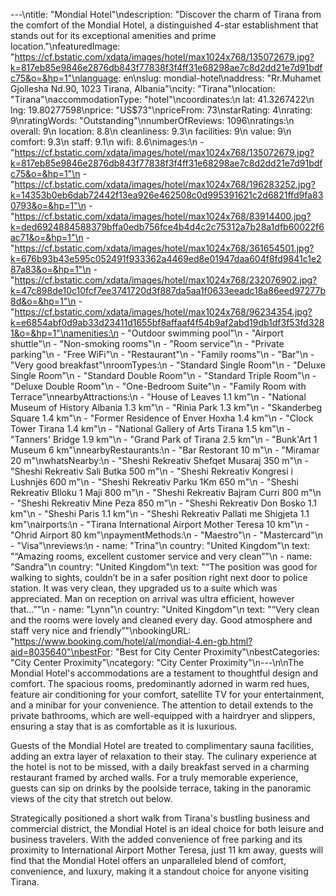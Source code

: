---\ntitle: "Mondial Hotel"\ndescription: "Discover the charm of Tirana from the comfort of the Mondial Hotel, a distinguished 4-star establishment that stands out for its exceptional amenities and prime location."\nfeaturedImage: "https://cf.bstatic.com/xdata/images/hotel/max1024x768/135072679.jpg?k=817eb85e9846e2876db843f77838f3f4ff31e68298ae7c8d2dd21e7d91bdfc75&o=&hp=1"\nlanguage: en\nslug: mondial-hotel\naddress: "Rr.Muhamet Gjollesha Nd.90, 1023 Tirana, Albania"\ncity: "Tirana"\nlocation: "Tirana"\naccommodationType: "hotel"\ncoordinates:\n  lat: 41.3267422\n  lng: 19.80277598\nprice: "US$73"\npriceFrom: 73\nstarRating: 4\nrating: 9\nratingWords: "Outstanding"\nnumberOfReviews: 1096\nratings:\n  overall: 9\n  location: 8.8\n  cleanliness: 9.3\n  facilities: 9\n  value: 9\n  comfort: 9.3\n  staff: 9.1\n  wifi: 8.6\nimages:\n  - "https://cf.bstatic.com/xdata/images/hotel/max1024x768/135072679.jpg?k=817eb85e9846e2876db843f77838f3f4ff31e68298ae7c8d2dd21e7d91bdfc75&o=&hp=1"\n  - "https://cf.bstatic.com/xdata/images/hotel/max1024x768/196283252.jpg?k=14353b0eb6dab72442f13ea926e462508c0d995391621c2d6821ffd9fa830793&o=&hp=1"\n  - "https://cf.bstatic.com/xdata/images/hotel/max1024x768/83914400.jpg?k=ded6924884588379bffa0edb756fce4b4d4c2c75312a7b28a1dfb60022f6ac71&o=&hp=1"\n  - "https://cf.bstatic.com/xdata/images/hotel/max1024x768/361654501.jpg?k=676b93b43e595c052491f933362a4469ed8e01947daa604f8fd9841c1e287a83&o=&hp=1"\n  - "https://cf.bstatic.com/xdata/images/hotel/max1024x768/232076902.jpg?k=47c898de10c10fcf7ee3741720d3f887da5aa1f0633eeadc18a86eed97277b8d&o=&hp=1"\n  - "https://cf.bstatic.com/xdata/images/hotel/max1024x768/96234354.jpg?k=e6854abf0d9ab33d23411d1655bf8affaaf4f54b9af2abd19db1df3f53fd3281&o=&hp=1"\namenities:\n  - "Outdoor swimming pool"\n  - "Airport shuttle"\n  - "Non-smoking rooms"\n  - "Room service"\n  - "Private parking"\n  - "Free WiFi"\n  - "Restaurant"\n  - "Family rooms"\n  - "Bar"\n  - "Very good breakfast"\nroomTypes:\n  - "Standard Single Room"\n  - "Deluxe Single Room"\n  - "Standard Double Room"\n  - "Standard Triple Room"\n  - "Deluxe Double Room"\n  - "One-Bedroom Suite"\n  - "Family Room with Terrace"\nnearbyAttractions:\n  - "House of Leaves 1.1 km"\n  - "National Museum of History Albania 1.3 km"\n  - "Rinia Park 1.3 km"\n  - "Skanderbeg Square 1.4 km"\n  - "Former Residence of Enver Hoxha 1.4 km"\n  - "Clock Tower Tirana 1.4 km"\n  - "National Gallery of Arts Tirana 1.5 km"\n  - "Tanners' Bridge 1.9 km"\n  - "Grand Park of Tirana 2.5 km"\n  - "Bunk'Art 1 Museum 6 km"\nnearbyRestaurants:\n  - "Bar Restorant 10 m"\n  - "Miramar 20 m"\nwhatsNearby:\n  - "Sheshi Rekreativ Shefqet Musaraj 350 m"\n  - "Sheshi Rekreativ Sali Butka 500 m"\n  - "Sheshi Rekreativ Kongresi i Lushnjës 600 m"\n  - "Sheshi Rekreativ Parku 1Km 650 m"\n  - "Sheshi Rekreativ Blloku 1 Maji 800 m"\n  - "Sheshi Rekreativ Bajram Curri 800 m"\n  - "Sheshi Rekreativ Mine Peza 850 m"\n  - "Sheshi Rekreativ Don Bosko 1.1 km"\n  - "Sheshi Paris 1.1 km"\n  - "Sheshi Rekreativ Pallati me Shigjeta 1.1 km"\nairports:\n  - "Tirana International Airport Mother Teresa 10 km"\n  - "Ohrid Airport 80 km"\npaymentMethods:\n  - "Maestro"\n  - "Mastercard"\n  - "Visa"\nreviews:\n  - name: "Trina"\n    country: "United Kingdom"\n    text: "“Amazing rooms, excellent customer service and very clean”"\n  - name: "Sandra"\n    country: "United Kingdom"\n    text: "“The position was good for walking to sights, couldn’t be in a safer position right next door to police station.
It was very clean, they upgraded us to a suite which was appreciated. Man on reception on arrival was ultra efficient, however that...”"\n  - name: "Lynn"\n    country: "United Kingdom"\n    text: "“Very clean and the rooms were lovely and cleaned every day. Good atmosphere and staff very nice and friendly”"\nbookingURL: "https://www.booking.com/hotel/al/mondial-4.en-gb.html?aid=8035640"\nbestFor: "Best for City Center Proximity"\nbestCategories: "City Center Proximity"\ncategory: "City Center Proximity"\n---\n\nThe Mondial Hotel's accommodations are a testament to thoughtful design and comfort. The spacious rooms, predominantly adorned in warm red hues, feature air conditioning for your comfort, satellite TV for your entertainment, and a minibar for your convenience. The attention to detail extends to the private bathrooms, which are well-equipped with a hairdryer and slippers, ensuring a stay that is as comfortable as it is luxurious.

Guests of the Mondial Hotel are treated to complimentary sauna facilities, adding an extra layer of relaxation to their stay. The culinary experience at the hotel is not to be missed, with a daily breakfast served in a charming restaurant framed by arched walls. For a truly memorable experience, guests can sip on drinks by the poolside terrace, taking in the panoramic views of the city that stretch out below.

Strategically positioned a short walk from Tirana's bustling business and commercial district, the Mondial Hotel is an ideal choice for both leisure and business travelers. With the added convenience of free parking and its proximity to International Airport Mother Teresa, just 11 km away, guests will find that the Mondial Hotel offers an unparalleled blend of comfort, convenience, and luxury, making it a standout choice for anyone visiting Tirana.